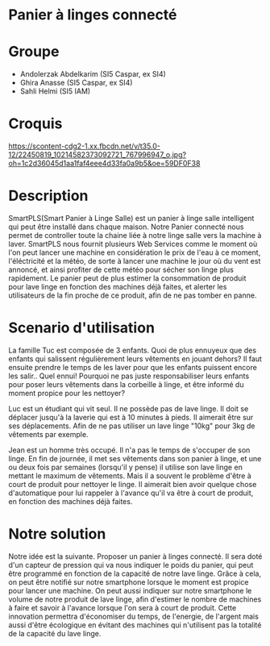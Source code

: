 # Panier à linges connecté

# Groupe
- Andolerzak Abdelkarim (SI5 Caspar, ex SI4)
- Ghira Anasse (SI5 Caspar, ex SI4)
- Sahli Helmi (SI5 IAM)

# Croquis		
https://scontent-cdg2-1.xx.fbcdn.net/v/t35.0-12/22450819_10214582373092721_767996947_o.jpg?oh=1c2d36045d1aa1faf4eee4d33fa0a9b5&oe=59DF0F38

# Description

SmartPLS(Smart Panier à Linge Salle) est un panier à linge salle intelligent qui peut être  installé dans chaque maison.
Notre Panier connecté nous permet de controller toute  la chaine liée à notre linge salle vers la machine à laver. 
SmartPLS nous fournit plusieurs Web Services comme le moment où l'on peut lancer une machine en considération le prix de l'eau à ce moment, l'éléctricité et la météo, de sorte à lancer une machine le jour où du vent est annoncé, et ainsi profiter de cette météo pour sécher son linge plus rapidement. Le panier peut de plus estimer la consommation de produit pour lave linge en fonction des machines déjà faites, et alerter les utilisateurs de la fin proche de ce produit, afin de ne pas tomber en panne.

# Scenario d'utilisation 

La famille Tuc est composée de 3 enfants. Quoi de plus ennuyeux que des enfants qui salissent régulièrement leurs vêtements en jouant dehors? Il faut ensuite prendre le temps de les laver pour que les enfants puissent encore les salir.. Quel ennui! 
Pourquoi ne pas juste responsabiliser leurs enfants pour poser leurs vêtements dans la corbeille à linge, et être informé du moment propice pour les nettoyer?  

Luc est un étudiant qui vit seul. Il ne possède pas de lave linge. Il doit se déplacer jusqu'à la laverie qui est à 10 minutes à pieds. Il aimerait être sur ses déplacements. Afin de ne pas utiliser un lave linge "10kg" pour 3kg de vêtements par exemple. 

Jean est un homme très occupé. Il n'a pas le temps de s'occuper de son linge. En fin de journée, il met ses vêtements dans son panier à linge, et une ou deux fois par semaines (lorsqu'il y pense) il utilise son lave linge en mettant le maximum de vêtements. 
Mais il a souvent le problème d'être à court de produit pour nettoyer le linge. Il aimerait bien avoir quelque chose d'automatique pour lui rappeler à l'avance qu'il va être à court de produit, en fonction des machines déjà faites. 

# Notre solution

Notre idée est la suivante. Proposer un panier à linges connecté. Il sera doté d'un capteur de pression qui va nous indiquer le poids du panier, qui peut être programmé en fonction de la capacité de notre lave linge. Grâce à cela, on peut être notifié sur notre smartphone lorsque le moment est propice pour lancer une machine. On peut aussi indiquer sur notre smartphone le volume de notre produit de lave linge, afin d'estimer le nombre de machines à faire et savoir à l'avance lorsque l'on sera à court de produit. 
Cette innovation permettra d'économiser du temps, de l'energie, de l'argent mais aussi d'être écologique en évitant des machines qui n'utilisent pas la totalité de la capacité du lave linge.




